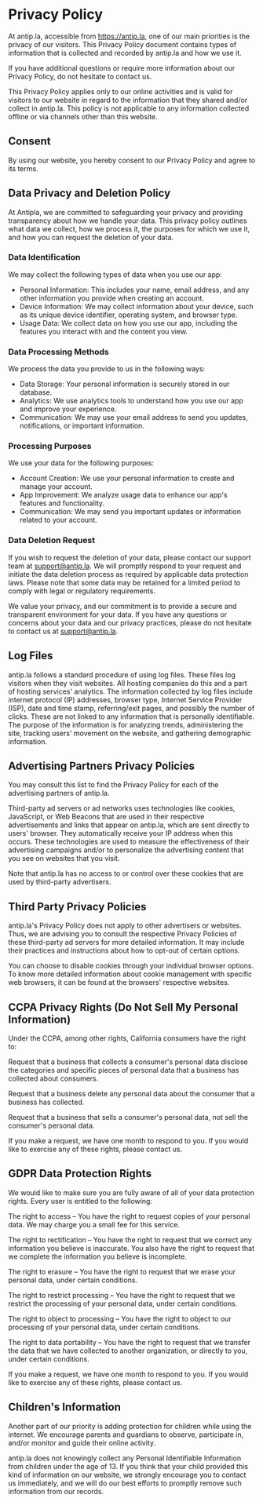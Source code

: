 # Privacy Policy

At antip.la, accessible from https://antip.la, one of our main priorities is the privacy of our visitors. This Privacy Policy document contains types of information that is collected and recorded by antip.la and how we use it.

If you have additional questions or require more information about our Privacy Policy, do not hesitate to contact us.

This Privacy Policy applies only to our online activities and is valid for visitors to our website in regard to the information that they shared and/or collect in antip.la. This policy is not applicable to any information collected offline or via channels other than this website.

## Consent

By using our website, you hereby consent to our Privacy Policy and agree to its terms.

## Data Privacy and Deletion Policy

At Antipla, we are committed to safeguarding your privacy and providing transparency about how we handle your data. This privacy policy outlines what data we collect, how we process it, the purposes for which we use it, and how you can request the deletion of your data.

### Data Identification

We may collect the following types of data when you use our app:

- Personal Information: This includes your name, email address, and any other information you provide when creating an account.
- Device Information: We may collect information about your device, such as its unique device identifier, operating system, and browser type.
- Usage Data: We collect data on how you use our app, including the features you interact with and the content you view.

### Data Processing Methods

We process the data you provide to us in the following ways:

- Data Storage: Your personal information is securely stored in our database.
- Analytics: We use analytics tools to understand how you use our app and improve your experience.
- Communication: We may use your email address to send you updates, notifications, or important information.

### Processing Purposes

We use your data for the following purposes:

- Account Creation: We use your personal information to create and manage your account.
- App Improvement: We analyze usage data to enhance our app's features and functionality.
- Communication: We may send you important updates or information related to your account.

### Data Deletion Request

If you wish to request the deletion of your data, please contact our support team at <a mailto="support@antip.la">support@antip.la</a>. We will promptly respond to your request and initiate the data deletion process as required by applicable data protection laws. Please note that some data may be retained for a limited period to comply with legal or regulatory requirements.

We value your privacy, and our commitment is to provide a secure and transparent environment for your data. If you have any questions or concerns about your data and our privacy practices, please do not hesitate to contact us at <a mailto="support@antip.la">support@antip.la</a>.

## Log Files

antip.la follows a standard procedure of using log files. These files log visitors when they visit websites. All hosting companies do this and a part of hosting services' analytics. The information collected by log files include internet protocol (IP) addresses, browser type, Internet Service Provider (ISP), date and time stamp, referring/exit pages, and possibly the number of clicks. These are not linked to any information that is personally identifiable. The purpose of the information is for analyzing trends, administering the site, tracking users' movement on the website, and gathering demographic information.

## Advertising Partners Privacy Policies

You may consult this list to find the Privacy Policy for each of the advertising partners of antip.la.

Third-party ad servers or ad networks uses technologies like cookies, JavaScript, or Web Beacons that are used in their respective advertisements and links that appear on antip.la, which are sent directly to users' browser. They automatically receive your IP address when this occurs. These technologies are used to measure the effectiveness of their advertising campaigns and/or to personalize the advertising content that you see on websites that you visit.

Note that antip.la has no access to or control over these cookies that are used by third-party advertisers.

## Third Party Privacy Policies

antip.la's Privacy Policy does not apply to other advertisers or websites. Thus, we are advising you to consult the respective Privacy Policies of these third-party ad servers for more detailed information. It may include their practices and instructions about how to opt-out of certain options.

You can choose to disable cookies through your individual browser options. To know more detailed information about cookie management with specific web browsers, it can be found at the browsers' respective websites.

## CCPA Privacy Rights (Do Not Sell My Personal Information)

Under the CCPA, among other rights, California consumers have the right to:

Request that a business that collects a consumer's personal data disclose the categories and specific pieces of personal data that a business has collected about consumers.

Request that a business delete any personal data about the consumer that a business has collected.

Request that a business that sells a consumer's personal data, not sell the consumer's personal data.

If you make a request, we have one month to respond to you. If you would like to exercise any of these rights, please contact us.

## GDPR Data Protection Rights

We would like to make sure you are fully aware of all of your data protection rights. Every user is entitled to the following:

The right to access – You have the right to request copies of your personal data. We may charge you a small fee for this service.

The right to rectification – You have the right to request that we correct any information you believe is inaccurate. You also have the right to request that we complete the information you believe is incomplete.

The right to erasure – You have the right to request that we erase your personal data, under certain conditions.

The right to restrict processing – You have the right to request that we restrict the processing of your personal data, under certain conditions.

The right to object to processing – You have the right to object to our processing of your personal data, under certain conditions.

The right to data portability – You have the right to request that we transfer the data that we have collected to another organization, or directly to you, under certain conditions.

If you make a request, we have one month to respond to you. If you would like to exercise any of these rights, please contact us.

## Children's Information

Another part of our priority is adding protection for children while using the internet. We encourage parents and guardians to observe, participate in, and/or monitor and guide their online activity.

antip.la does not knowingly collect any Personal Identifiable Information from children under the age of 13. If you think that your child provided this kind of information on our website, we strongly encourage you to contact us immediately, and we will do our best efforts to promptly remove such information from our records.

